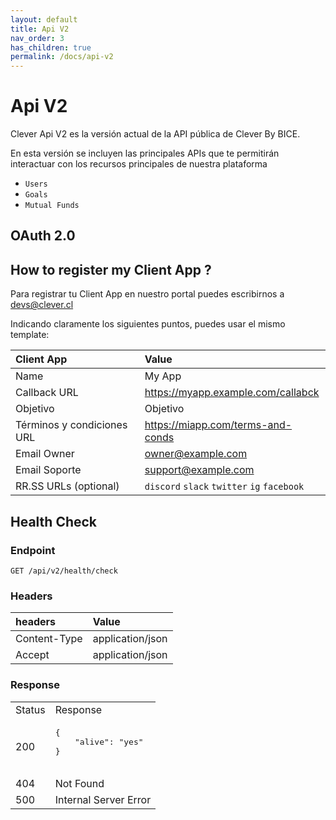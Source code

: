 ```yaml
---
layout: default
title: Api V2
nav_order: 3
has_children: true
permalink: /docs/api-v2
---
```


# Api V2

Clever Api V2 es la versión actual de la API pública de Clever By BICE.

En esta versión se incluyen las principales APIs que te permitirán interactuar con los recursos principales de nuestra plataforma

- `Users`
- `Goals`
- `Mutual Funds`

## OAuth 2.0
## How to register my Client App ?
Para registrar tu Client App en nuestro portal puedes escribirnos a devs@clever.cl

Indicando claramente los siguientes puntos, puedes usar el mismo template:

| Client App                  | Value                                       |
|:----------------------------|:--------------------------------------------|
| Name                        | My App                                      |
| Callback URL                | https://myapp.example.com/callabck          |
| Objetivo                    | Objetivo                                    |
| Términos y condiciones  URL | https://miapp.com/terms-and-conds           |
| Email Owner                 | owner@example.com                           |
| Email Soporte               | support@example.com                         |
| RR.SS URLs  (optional)      | `discord` `slack` `twitter` `ig` `facebook` |


## Health Check

### Endpoint
```
GET /api/v2/health/check
```
### Headers

| headers       | Value             |
|:--------------|:------------------|
| Content-Type  | application/json  |
| Accept        | application/json  |

### Response

<table>
   <tr>
      <td> Status </td>
      <td> Response </td>
   </tr>
   <tr>
      <td> 200 </td>
      <td>
         <pre>
{
    "alive": "yes"
}
         </pre>
      </td>
   </tr>
   <tr>
      <td> 404 </td>
      <td>
        Not Found
      </td>
   </tr>
   <tr>
      <td> 500 </td>
      <td>
         Internal Server Error    
      </td>
   </tr>
</table>
